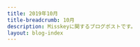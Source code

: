 ```yaml
---
title: 2019年10月
title-breadcrumb: 10月
description: Misskeyに関するブログポストです。
layout: blog-index
---
```

